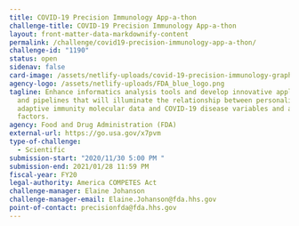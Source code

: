 ```yaml
---
title: COVID-19 Precision Immunology App-a-thon
challenge-title: COVID-19 Precision Immunology App-a-thon
layout: front-matter-data-markdownify-content
permalink: /challenge/covid19-precision-immunology-app-a-thon/
challenge-id: "1190"
status: open
sidenav: false
card-image: /assets/netlify-uploads/covid-19-precision-immunology-graphic_v02_sized.jpg
agency-logo: /assets/netlify-uploads/FDA_blue_logo.png
tagline: Enhance informatics analysis tools and develop innovative applications
  and pipelines that will illuminate the relationship between personalized
  adaptive immunity molecular data and COVID-19 disease variables and associated
  factors.
agency: Food and Drug Administration (FDA)
external-url: https://go.usa.gov/x7pvm
type-of-challenge:
  - Scientific
submission-start: "2020/11/30 5:00 PM "
submission-end: 2021/01/28 11:59 PM
fiscal-year: FY20
legal-authority: America COMPETES Act
challenge-manager: Elaine Johanson
challenge-manager-email: Elaine.Johanson@fda.hhs.gov
point-of-contact: precisionfda@fda.hhs.gov
---
```

